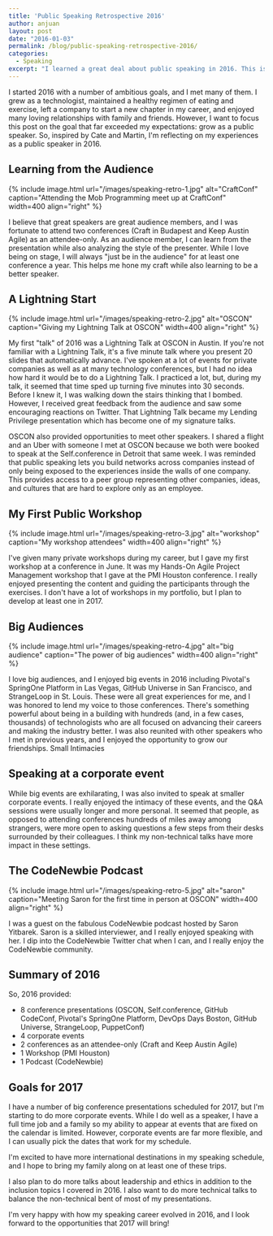 ```yaml
---
title: 'Public Speaking Retrospective 2016'
author: anjuan
layout: post
date: "2016-01-03"
permalink: /blog/public-speaking-retrospective-2016/
categories:
  - Speaking
excerpt: "I learned a great deal about public speaking in 2016. This is what I learned and my goals for the future."
---
```


I started 2016 with a number of ambitious goals, and I met many of them. I grew as a technologist, maintained a healthy regimen of eating and exercise, left a company to start a new chapter in my career, and enjoyed many loving relationships with family and friends. However, I want to focus this post on the goal that far exceeded my expectations: grow as a public speaker. So, inspired by Cate and Martin, I'm reflecting on my experiences as a public speaker in 2016.

## Learning from the Audience

{% include image.html url="/images/speaking-retro-1.jpg" alt="CraftConf" caption="Attending the Mob Programming meet up at CraftConf" width=400 align="right" %}

I believe that great speakers are great audience members, and I was fortunate to attend two conferences (Craft in Budapest and Keep Austin Agile) as an attendee-only. As an audience member, I can learn from the presentation while also analyzing the style of the presenter. While I love being on stage, I will always "just be in the audience" for at least one conference a year. This helps me hone my craft while also learning to be a better speaker.

## A Lightning Start

{% include image.html url="/images/speaking-retro-2.jpg" alt="OSCON" caption="Giving my Lightning Talk at OSCON" width=400 align="right" %}

My first "talk" of 2016 was a Lightning Talk at OSCON in Austin. If you're not familiar with a Lightning Talk, it's a five minute talk where you present 20 slides that automatically advance. I've spoken at a lot of events for private companies as well as at many technology conferences, but I had no idea how hard it would be to do a Lightning Talk. I practiced a lot, but, during my talk, it seemed that time sped up turning five minutes into 30 seconds. Before I knew it, I was walking down the stairs thinking that I bombed. However, I received great feedback from the audience and saw some encouraging reactions on Twitter. That Lightning Talk became my Lending Privilege presentation which has become one of my signature talks.

OSCON also provided opportunities to meet other speakers. I shared a flight and an Uber with someone I met at OSCON because we both were booked to speak at the Self.conference in Detroit that same week. I was reminded that public speaking lets you build networks across companies instead of only being exposed to the experiences inside the walls of one company. This provides access to a peer group representing other companies, ideas, and cultures that are hard to explore only as an employee.

## My First Public Workshop

{% include image.html url="/images/speaking-retro-3.jpg" alt="workshop" caption="My workshop attendees" width=400 align="right" %}

I've given many private workshops during my career, but I gave my first workshop at a conference in June. It was my Hands-On Agile Project Management workshop that I gave at the PMI Houston conference. I really enjoyed presenting the content and guiding the participants through the exercises. I don't have a lot of workshops in my portfolio, but I plan to develop at least one in 2017.

## Big Audiences

{% include image.html url="/images/speaking-retro-4.jpg" alt="big audience" caption="The power of big audiences" width=400 align="right" %}

I love big audiences, and I enjoyed big events in 2016 including Pivotal's SpringOne Platform in Las Vegas, GitHub Universe in San Francisco, and StrangeLoop in St. Louis. These were all great experiences for me, and I was honored to lend my voice to those conferences. There's something powerful about being in a building with hundreds (and, in a few cases, thousands) of technologists who are all focused on advancing their careers and making the industry better. I was also reunited with other speakers who I met in previous years, and I enjoyed the opportunity to grow our friendships.
Small Intimacies


## Speaking at a corporate event

While big events are exhilarating, I was also invited to speak at smaller corporate events. I really enjoyed the intimacy of these events, and the Q&A sessions were usually longer and more personal. It seemed that people, as opposed to attending conferences hundreds of miles away among strangers, were more open to asking questions a few steps from their desks surrounded by their colleagues. I think my non-technical talks have more impact in these settings.


## The CodeNewbie Podcast

{% include image.html url="/images/speaking-retro-5.jpg" alt="saron" caption="Meeting Saron for the first time in person at OSCON" width=400 align="right" %}

I was a guest on the fabulous CodeNewbie podcast hosted by Saron Yitbarek. Saron is a skilled interviewer, and I really enjoyed speaking with her. I dip into the CodeNewbie Twitter chat when I can, and I really enjoy the CodeNewbie community.

## Summary of 2016

So, 2016 provided:

* 8 conference presentations (OSCON, Self.conference, GitHub CodeConf, Pivotal's SpringOne Platform, DevOps Days Boston, GitHub Universe, StrangeLoop, PuppetConf)
* 4 corporate events
* 2 conferences as an attendee-only (Craft and Keep Austin Agile)
* 1 Workshop (PMI Houston)
* 1 Podcast (CodeNewbie)

## Goals for 2017

I have a number of big conference presentations scheduled for 2017, but I'm starting to do more corporate events. While I do well as a speaker, I have a full time job and a family so my ability to appear at events that are fixed on the calendar is limited. However, corporate events are far more flexible, and I can usually pick the dates that work for my schedule.

I'm excited to have more international destinations in my speaking schedule, and I hope to bring my family along on at least one of these trips.

I also plan to do more talks about leadership and ethics in addition to the inclusion topics I covered in 2016. I also want to do more technical talks to balance the non-technical bent of most of my presentations.

I'm very happy with how my speaking career evolved in 2016, and I look forward to the opportunities that 2017 will bring!
